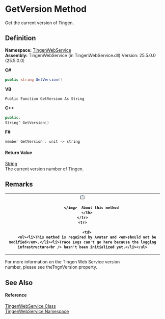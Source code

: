 # GetVersion Method


Get the current version of Tingen.



## Definition
**Namespace:** <a href="0977fdb7-8e05-8e4e-c2b1-40a932a4dfa4">TingenWebService</a>  
**Assembly:** TingenWebService (in TingenWebService.dll) Version: 25.5.0.0 (25.5.0.0)

**C#**
``` C#
public string GetVersion()
```
**VB**
``` VB
Public Function GetVersion As String
```
**C++**
``` C++
public:
String^ GetVersion()
```
**F#**
``` F#
member GetVersion : unit -> string 
```



#### Return Value
<a href="https://learn.microsoft.com/dotnet/api/system.string" target="_blank" rel="noopener noreferrer">String</a>  
The current version number of Tingen.

## Remarks



<table>
	<tr>
		<th>
			<img src="media/AlertNote.png" alt="Note">
				
			</img>  About this method
		</th>
	</tr>
	<tr>
		
		<td>
		<ul><li>This method is required by Avatar and <em>should not be modified</em>.</li><li>Trace Logs can't go here because the logging infrastructure<br /> hasn't been initialized yet.</li></ul>

</td>
	</tr>
</table>




For more information on the Tingen Web Service version  
 number, please see theTngnVersion property.


## See Also


#### Reference
<a href="b9974ff2-6494-a384-9c39-7237f2ceed62">TingenWebService Class</a>  
<a href="0977fdb7-8e05-8e4e-c2b1-40a932a4dfa4">TingenWebService Namespace</a>  
